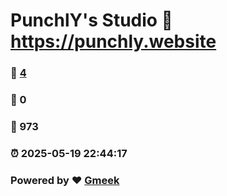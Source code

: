 # PunchlY's Studio :link: https://punchly.website 
### :page_facing_up: [4](https://punchly.website/tag.html) 
### :speech_balloon: 0 
### :hibiscus: 973 
### :alarm_clock: 2025-05-19 22:44:17 
### Powered by :heart: [Gmeek](https://github.com/Meekdai/Gmeek)
